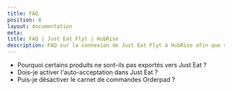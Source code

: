 ```yaml
---
title: FAQ
position: 8
layout: documentation
meta:
title: FAQ | Just Eat Flyt | HubRise
description: FAQ sur la connexion de Just Eat Flyt à HubRise afin que votre solution d’encaissement fonctionne avec d'autres applications comme un tout cohérent. Connectez vos applications et synchronisez vos données.
---
```


- <Link to="/apps/just-eat-flyt/faqs/products-not-exported/">Pourquoi certains produits ne sont-ils pas exportés vers Just Eat&nbsp;?</Link>
- <Link to="/apps/just-eat-flyt/faqs/auto-accept/">Dois-je activer l'auto-acceptation dans Just Eat&nbsp;?</Link>
- <Link to="/apps/just-eat-flyt/faqs/turn-off-orderpad/">Puis-je désactiver le carnet de commandes Orderpad&nbsp;?</Link>
